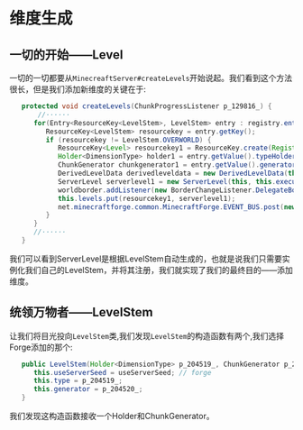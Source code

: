 # 维度生成
## 一切的开始——Level
一切的一切都要从`MinecreaftServer#createLevels`开始说起。我们看到这个方法很长，但是我们添加新维度的关键在于:
```Java
   protected void createLevels(ChunkProgressListener p_129816_) {
       //······
      for(Entry<ResourceKey<LevelStem>, LevelStem> entry : registry.entrySet()) {
         ResourceKey<LevelStem> resourcekey = entry.getKey();
         if (resourcekey != LevelStem.OVERWORLD) {
            ResourceKey<Level> resourcekey1 = ResourceKey.create(Registry.DIMENSION_REGISTRY, resourcekey.location());
            Holder<DimensionType> holder1 = entry.getValue().typeHolder();
            ChunkGenerator chunkgenerator1 = entry.getValue().generator();
            DerivedLevelData derivedleveldata = new DerivedLevelData(this.worldData, serverleveldata);
            ServerLevel serverlevel1 = new ServerLevel(this, this.executor, this.storageSource, derivedleveldata, resourcekey1, holder1, p_129816_, chunkgenerator1, flag, j, ImmutableList.of(), false);
            worldborder.addListener(new BorderChangeListener.DelegateBorderChangeListener(serverlevel1.getWorldBorder()));
            this.levels.put(resourcekey1, serverlevel1);
            net.minecraftforge.common.MinecraftForge.EVENT_BUS.post(new net.minecraftforge.event.world.WorldEvent.Load(levels.get(resourcekey)));
         }
      }
      //······
   }
```
我们可以看到ServerLevel是根据LevelStem自动生成的，也就是说我们只需要实例化我们自己的LevelStem，并将其注册，我们就实现了我们的最终目的——添加维度。
## 统领万物者——LevelStem
让我们将目光投向`LevelStem`类,我们发现`LevelStem`的构造函数有两个,我们选择Forge添加的那个:
```Java
   public LevelStem(Holder<DimensionType> p_204519_, ChunkGenerator p_204520_, boolean useServerSeed) { // forge: allow dimension jsons to specify that they should use the server seed instead of the fixed seed field
      this.useServerSeed = useServerSeed; // forge
      this.type = p_204519_;
      this.generator = p_204520_;
   }
```
我们发现这构造函数接收一个Holder和ChunkGenerator。